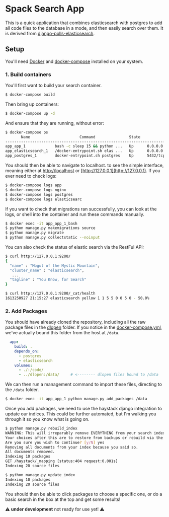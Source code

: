 # Spack Search App

This is a quick application that combines elasticsearch with postgres to
add all code files to the database in a mode, and then easily search over them.
It is derived from [django-polls-elasticsearch](https://github.com/slyapustin/django-polls-elasticsearch).

## Setup

You'll need [Docker](https://docs.docker.com/get-docker/) and [docker-compose](https://docs.docker.com/compose/install/)
installed on your system.

### 1. Build containers

You'll first want to build your search container.

```bash
$ docker-compose build
```

Then bring up containers:

```bash
$ docker-compose up -d
```

And ensure that they are running, without error:

```bash
$ docker-compose ps
       Name                      Command               State                       Ports                     
-------------------------------------------------------------------------------------------------------------
app_app_1             bash -c sleep 15 && python ...   Up      0.0.0.0:80->8000/tcp                          
app_elasticsearch_1   /docker-entrypoint.sh elas ...   Up      0.0.0.0:9200->9200/tcp, 0.0.0.0:9300->9300/tcp
app_postgres_1        docker-entrypoint.sh postgres    Up      5432/tcp     
```

You should then be able to navigate to localhost. to see the simple interface, meaning
either at [http://localhost](http://localhost) or [http://127.0.0.1](http://127.0.0.1).
If you ever need to check logs:

```bash
$ docker-compose logs app
$ docker-compose logs nginx
$ docker-compose logs postgres
$ docker-compose logs elasticsearc
```

If you want to check that migrations ran successfully, you can look at the logs,
or shell into the container and run these commands manually.

```bash
$ docker exec -it app_app_1_bash
$ python manage.py makemigrations source
$ python manage.py migrate
$ python manage.py collectstatic --noinput
```

You can also check the status of elastic search via the RestFul API:

```bash
$ curl http://127.0.0.1:9200/
{
  "name" : "Mogul of the Mystic Mountain",
  "cluster_name" : "elasticsearch",
   ...
  "tagline" : "You Know, for Search"
}
```
```bash
$ curl http://127.0.0.1:9200/_cat/health
1613250927 21:15:27 elasticsearch yellow 1 1 5 5 0 0 5 0 - 50.0% 
```

### 2. Add Packages

You should have already cloned the repository, including all the raw package files
in the [dlopen](../dlopen) folder. If you notice in the [docker-compose.yml](docker-compose.yml),
we've actually bound this folder from the host at `/data`.

```yaml
  app:
    build: .
    depends_on:
      - postgres
      - elasticsearch
    volumes:
      - ./:/code/
      - ../dlopen:/data/     # <-------- dlopen files bound to /data
```

We can then run a management command to import these files, directing
to the `/data` folder.

```bash
$ docker exec -it app_app_1 python manage.py add_packages /data
```

Once you add packages, we need to use the haystack django integration to update our indices.
This could be further automated, but I'm walking you through it so you know what is going on.

```bash
$ python manage.py rebuild_index
WARNING: This will irreparably remove EVERYTHING from your search index in connection 'default'.
Your choices after this are to restore from backups or rebuild via the `rebuild_index` command.
Are you sure you wish to continue? [y/N] yes
Removing all documents from your index because you said so.
All documents removed.
Indexing 10 packages
GET /haystack/_mapping [status:404 request:0.001s]
Indexing 20 source files
```
```bash
$ python manage.py update_index
Indexing 10 packages
Indexing 20 source files
```

You should then be able to click packages to choose a specific one, or do a basic search in the box at the top and get some results!

⚠️ **under development** not ready for use yet! ⚠️
